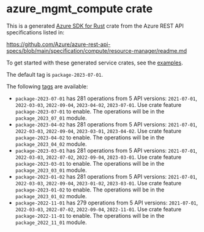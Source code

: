 # azure_mgmt_compute crate

This is a generated [Azure SDK for Rust](https://github.com/Azure/azure-sdk-for-rust) crate from the Azure REST API specifications listed in:

https://github.com/Azure/azure-rest-api-specs/blob/main/specification/compute/resource-manager/readme.md

To get started with these generated service crates, see the [examples](https://github.com/Azure/azure-sdk-for-rust/blob/main/services/README.md#examples).

The default tag is `package-2023-07-01`.

The following [tags](https://github.com/Azure/azure-sdk-for-rust/blob/main/services/tags.md) are available:

- `package-2023-07-01` has 281 operations from 5 API versions: `2021-07-01`, `2022-03-03`, `2022-09-04`, `2023-04-02`, `2023-07-01`. Use crate feature `package-2023-07-01` to enable. The operations will be in the `package_2023_07_01` module.
- `package-2023-04-02` has 281 operations from 5 API versions: `2021-07-01`, `2022-03-03`, `2022-09-04`, `2023-03-01`, `2023-04-02`. Use crate feature `package-2023-04-02` to enable. The operations will be in the `package_2023_04_02` module.
- `package-2023-03-01` has 281 operations from 5 API versions: `2021-07-01`, `2022-03-03`, `2022-07-02`, `2022-09-04`, `2023-03-01`. Use crate feature `package-2023-03-01` to enable. The operations will be in the `package_2023_03_01` module.
- `package-2023-01-02` has 281 operations from 5 API versions: `2021-07-01`, `2022-03-03`, `2022-09-04`, `2023-01-02`, `2023-03-01`. Use crate feature `package-2023-01-02` to enable. The operations will be in the `package_2023_01_02` module.
- `package-2022-11-01` has 279 operations from 5 API versions: `2021-07-01`, `2022-03-03`, `2022-07-02`, `2022-09-04`, `2022-11-01`. Use crate feature `package-2022-11-01` to enable. The operations will be in the `package_2022_11_01` module.
